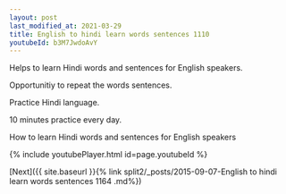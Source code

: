 ```yaml
---
layout: post
last_modified_at: 2021-03-29
title: English to hindi learn words sentences 1110 
youtubeId: b3M7JwdoAvY
---
```

 
 
Helps to learn Hindi words and sentences for English speakers.

Opportunitiy to repeat the words sentences. 

Practice Hindi language. 
 
10 minutes practice every day. 
 
How to learn Hindi words and sentences for English speakers 
 
{% include youtubePlayer.html id=page.youtubeId %}
 
 
[Next]({{ site.baseurl }}{% link  split2/_posts/2015-09-07-English to hindi learn words sentences 1164 .md%})
 
